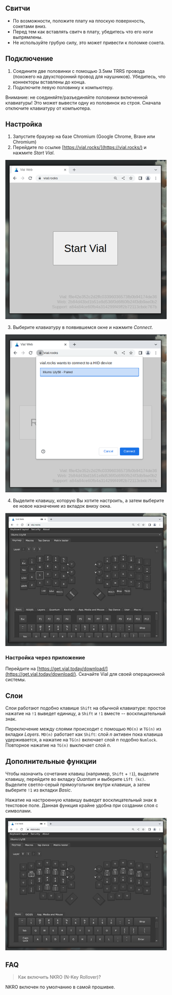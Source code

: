 ## Свитчи

- По возможности, положите плату на плоскую поверхность, сокетами вниз.
- Перед тем как вставлять свитч в плату, убедитесь что его ноги выпрямлены.
- Не используйте грубую силу, это может привести к поломке сокета.

## Подключение

1. Соедините две половинки с помощью 3.5мм TRRS провода (похожего на двухсторонний провод для наушников). Убедитесь, что коннекторы вставлены до конца. 
2. Подключите левую половинку к компьютеру.

Внимание: не соединяйте/разъединяйте половинки включенной клавиатуры! Это может вывести одну из половинок из строя. Сначала отключите клавиатуру от компьютера.

## Настройка

1. Запустите браузер на базе Chromium (Google Chrome, Brave или Chromium)
2. Перейдите по ссылке [https://vial.rocks/](https://vial.rocks/) и нажмите *Start Vial*.

![image](./start.png)

3. Выберите клавиатуру в появившемся окне и нажмите *Connect*.

![image](./connect.png)

4. Выделите клавишу, которую Вы хотите настроить, а затем выберите ее новое назначение из вкладок внизу окна.

![image](./customise.png)

### Настройка через приложение

Перейдите на [https://get.vial.today/download/](https://get.vial.today/download/). Скачайте Vial для своей операционной системы.

## Слои

Слои работают подобно клавише `Shift` на обычной клавиатуре: простое нажатие на `!1` выведет единицу, а `Shift` и `!1` вместе -- восклицательный знак.

Переключение между слоями происходит с помощью `MO(n)` и `TG(n)` из вкладки *Layers*. `MO(n)` работает как `Shift`: слой *n* активен пока клавиша удерживается, а нажатие на `TG(n)` включает слой *n* подобно `Numlock`. Повторное нажатие на `TG(n)` выключает слой *n*.

## Дополнительные функции

Чтобы назначить сочетание клавиш (например, `Shift` + `!1`), выделите клавишу, перейдите во вкладку *Quantum* и выберите `LSft (kc)`. Выделите светло-серый прямоугольник внутри клавиши, а затем выберите `!1` из вкладки *Basic*.

Нажатие на настроенную клавишу выведет восклицательный знак в текстовое поле. Данная функция крайне удобна при создании слоя с символами.

![image](./shift.png)

## FAQ

> Как включить NKRO (N-Key Rollover)?

NKRO включен по умолчанию в самой прошивке.

